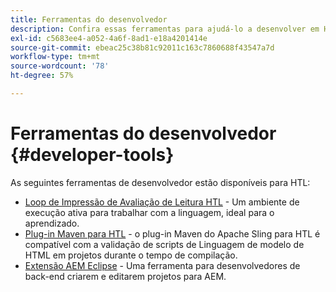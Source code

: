 ```yaml
---
title: Ferramentas do desenvolvedor
description: Confira essas ferramentas para ajudá-lo a desenvolver em HTL.
exl-id: c5683ee4-a052-4a6f-8ad1-e18a4201414e
source-git-commit: ebeac25c38b81c92011c163c7860688f43547a7d
workflow-type: tm+mt
source-wordcount: '78'
ht-degree: 57%

---
```



# Ferramentas do desenvolvedor {#developer-tools}

As seguintes ferramentas de desenvolvedor estão disponíveis para HTL:

* [Loop de Impressão de Avaliação de Leitura HTL](https://github.com/adobe/aem-htl-repl) - Um ambiente de execução ativa para trabalhar com a linguagem, ideal para o aprendizado.
* [Plug-in Maven para HTL](https://sling.apache.org/components/htl-maven-plugin/) - o plug-in Maven do Apache Sling para HTL é compatível com a validação de scripts de Linguagem de modelo de HTML em projetos durante o tempo de compilação.
* [Extensão AEM Eclipse](https://experienceleague.adobe.com/en/docs/experience-manager-cloud-service/content/implementing/developer-tools/eclipse) - Uma ferramenta para desenvolvedores de back-end criarem e editarem projetos para AEM.
